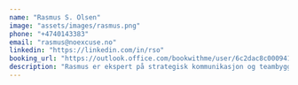 ```yaml
---
name: "Rasmus S. Olsen"
image: "assets/images/rasmus.png"
phone: "+4740143383"
email: "rasmus@noexcuse.no"
linkedin: "https://linkedin.com/in/rso"
booking_url: "https://outlook.office.com/bookwithme/user/6c2dac8c000941ffad3a9f0f1a30172b@noexcuse.no/meetingtype/ZI6rIDZi3kuE-Yvf_HR4kQ2?anonymous&ismsaljsauthenabled&ep=mlink"
description: "Rasmus er ekspert på strategisk kommunikasjon og teambygging. Han har ledet flere prosjekter som har transformert bedriftskommunikasjon og effektiviteten til globale team."
---
```

